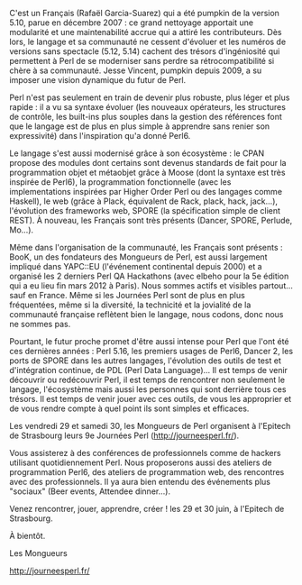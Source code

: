 C'est un Français (Rafaël Garcia-Suarez) qui a été pumpkin de la version 5.10, parue en décembre 2007 : ce grand nettoyage apportait une modularité et une maintenabilité accrue qui a attiré les contributeurs. Dès lors, le langage et sa communauté ne cessent d'évoluer et les numéros de versions sans spectacle (5.12, 5.14) cachent des trésors d'ingéniosité qui permettent à Perl de se moderniser sans perdre sa rétrocompatibilité si chère à sa communauté. Jesse Vincent, pumpkin depuis 2009, a su imposer une vision dynamique du futur de Perl.

Perl n'est pas seulement en train de devenir plus robuste, plus léger et plus rapide : il a vu sa syntaxe évoluer (les nouveaux opérateurs, les structures de contrôle, les built-ins plus souples dans la gestion des références font que le langage est de plus en plus simple à apprendre sans renier son expressivité) dans l'inspiration qu'a donné Perl6.

Le langage s'est aussi modernisé grâce à son écosystème : le CPAN propose des modules dont certains sont devenus standards de fait pour la programmation objet et métaobjet grâce à Moose (dont la syntaxe est très inspirée de Perl6), la programmation fonctionnelle (avec les implementations inspirées par Higher Order Perl ou des langages comme Haskell), le web (grâce à Plack, équivalent de Rack, plack, hack, jack…), l'évolution des frameworks web, SPORE (la spécification simple de client REST). À nouveau, les Français sont très présents (Dancer, SPORE, Perlude, Mo…).

Même dans l'organisation de la communauté, les Français sont présents : BooK, un des fondateurs des Mongueurs de Perl, est aussi largement impliqué dans YAPC::EU (l'événement continental depuis 2000) et a organisé les 2 derniers Perl QA Hackathons (avec elbeho pour la 5e édition qui a eu lieu fin mars 2012 à Paris). Nous sommes actifs et visibles partout… sauf en France. Même si les Journées Perl sont de plus en plus fréquentées, même si la diversité, la technicité et la jovialité de la communauté française reflètent bien le langage, nous codons, donc nous ne sommes pas.

Pourtant, le futur proche promet d'être aussi intense pour Perl que l'ont été ces dernières années : Perl 5.16, les premiers usages de Perl6, Dancer 2, les ports de SPORE dans les autres langages, l'évolution des outils de test et d'intégration continue, de PDL (Perl Data Language)… Il est temps de venir découvrir ou redécouvrir Perl, il est temps de rencontrer non seulement le langage, l'écosystème mais aussi les personnes qui sont derrière tous ces trésors. Il est temps de venir jouer avec ces outils, de vous les approprier et de vous rendre compte à quel point ils sont simples et efficaces.

Les vendredi 29 et samedi 30, les Mongueurs de Perl organisent à l'Epitech de Strasbourg leurs 9e Journées Perl (http://journeesperl.fr/).

Vous assisterez à des conférences de professionnels comme de hackers utilisant quotidiennement Perl. Nous proposerons aussi des ateliers de programmation Perl6, des ateliers de programmation web, des rencontres avec des professionnels. Il ya aura bien entendu des événements plus "sociaux" (Beer events, Attendee dinner…).

Venez rencontrer, jouer, apprendre, créer ! les 29 et 30 juin, à l'Epitech de Strasbourg.

À bientôt.

Les Mongueurs

http://journeesperl.fr/
